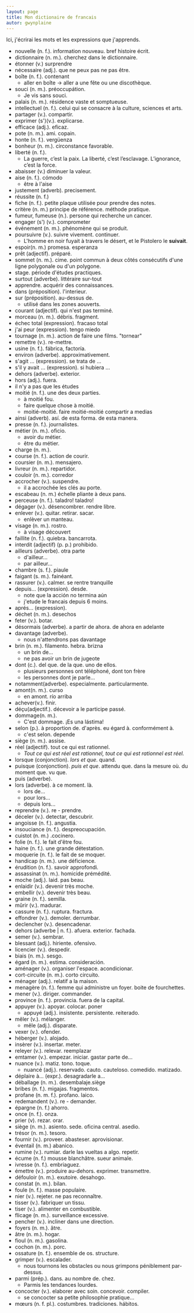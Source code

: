 ```yaml
---
layout: page
title: Mon dictionaire de francais
autor: gwynplaine
---
```


Ici, j'écrirai les mots et les expressions que j'apprends.

+ nouvelle (n. f.). information nouveau. bref histoire écrit.
+ dictionnaire (n. m.). cherchez dans le dictionnaire.
+ étonner (v.) surprendre
+ nécessaire (adj.). que ne peux pas ne pas être.
+ boîte (n. f.). contenant
    - aller en boîte -> aller a une fête ou une discothèque.
+ souci (n. m.). préoccupátion.
    - Je vis sans souci.
+ palais (n. m.). résidence vaste et somptueuse.
+ intellectuel (n. f.). celui qui se consacre à la culture, sciences et arts.
+ partager (v.). compartir.
+ exprimer (s')(v.). explicarse.
+ efficace (adj.). eficaz.
+ pote (n. m.). ami. copain.
+ honte (n. f.). vergüenza
+ bonheur (n. m.). circonstance favorable.
+ liberté (n. f.).
    + La guerre, c’est la paix. La liberté, c’est l’esclavage. L’ignorance, c’est la force.
+ abaisser (v.) diminuer la valeur.
+ aise (n. f.). cómodo
    + être à l'aise
+ justement (adverb). precisement.
+ réussite (n. f.)
+ fiche (n. f.). petite plaque utilisée pour prendre des notes.
+ critère (n. m.) principe de référence. méthode pratique.
+ fumeur, fumeuse (n.). persone qui recherche un cancer.
+ engager (s') (v.). comprometer
+ événement (n. m.). phénomène qui se produit.
+ poursuivre (v.). suivre vivement. continuer.
    + L'homme en noir fuyait à travers le désert, et le Pistolero le **suivait**.
+ espoir(n. m.) promesa. esperanza
+ prêt (adjectif). préparé.
+ sommet (n. m.). cime. point commun à deux côtés consécutifs d'une ligne polygonale ou d'un polygone.
+ stage. période d'études practiques.
+ surtout (adverbe). littéraire sur-tout
+ apprendre. acquérir des connaissances.
+ dans (préposition). l'interieur.
+ sur (préposition). au-dessus de.
    + utilisé dans les zones aouverts.
+ courant (adjectif). qui n'est pas terminé.
+ morceau (n. m.). débris. fragment.
+ échec total (expression). fracaso total
+ j'ai peur (expression). tengo miedo
+ tournage (n. m.). action de faire une films. "tornear"
+ remettre (v.). re-mettre.
+ usine (n. f.). fábrica, factoría.
+ environ (adverbe). approximativement.
+ s'agit ... (expression). se trata de ...
+ s'il y avait ... (expression). si hubiera ...
+ dehors (adverbe). exterior.
+ hors (adj.). fuera.
+ il n'y a pas que les études
+ moitié (n. f.). une des deux parties.
    - à moitié fou.
    - faire quelque chose à moitié.
    - moitié-moitié.
 faire moitié-moitié   compartir a medias
+ ainsi (adverb). así. de esta forma. de esta manera.
+ presse (n. f.). journalistes.
+ métier (n. m.). oficio.
    - avoir du métier.
    - être du métier.
+ charge (n. m.).
+ course (n. f.). action de courir.
+ coursier (n. m.). mensajero.
+ livreur (n. m.). repartidor.
+ couloir (n. m.). corredor
+ accrocher (v.). suspendre.
    - il a accrochée les clés au porte.
+ escabeau (n. m.) échelle pliante à deux pans.
+ perceuse (n. f.). taladro! taladro!
+ dégager (v.). désencombrer. rendre libre.
+ enlever (v.). quitar. retirar. sacar.
    - enlèver un manteau.
+ visage (n. m.). rostro.
    - à visage découvert
+ faillite (n. f.). quiebra. bancarrota.
+ interdit (adjectif) (p. p.) prohibido.
+ ailleurs (adverbe). otra parte
    - d'ailleur...
    - par ailleur...
+ chambre (s. f.). piaule
+ faigant (s. m.). fainéant. 
+ rassurer (v.). calmer. se rentre tranquille
+ depuis... (expression). desde.
    - note que la acción no termina aún
    - j'etude le francais depuis 6 moins.
+ aprés... (expression). 
+ déchet (n. m.). desechos
+ feter (v.). botar.
+ désormais (adverbe). a partir de ahora. de ahora en adelante
+ davantage (adverbe).
    - nous n'attendrons pas davantage
+ brin (n. m.). filamento. hebra. brizna
    - un brin de...
    - ne pas avoir un brin de jugeote
+ dont (c.). del que. de la que. uno de ellos.
    - plusieurs personnes ont téléphoné, dont ton frère
    - les personnes dont je parle... 
+ notamment(adverbe). especialmente. particularmente.
+ amont(n. m.). curso
    - en amont. río arriba
+ achever(v.). finir.
+ déçu(adjectif.). décevoir a le participe passé.
+ dommage(n. m.).
    - C'est dommage. ¡Es una lástima!
+ selon (p.). à proportion de. d'après. eu égard à. conformément à.
    - c'est selon. depende
+ siège (n. m.). assise.
+ réel (adjectif). tout ce qui est rationnel.
    - _Tout ce qui est réel est rationnel, tout ce qui est rationnel est réel._
+ lorsque (conjonction). _lors et que_. quand.
+ puisque (conjonction). _puis et que_. attendu que. dans la mesure où. du moment que. vu que.
+ puis (adverbe). 
+ lors (adverbe). à ce moment. là.
    - lors de...
    - pour lors...
    - depuis lors...
+ reprendre (v.). re - prendre.
+ déceler (v.). detectar, descubrir.
+ angoisse (n. f.). angustia.
+ insouciance (n. f.). despreocupación.
+ cuistot (n. m.) .cocinero.
+ folie (n. f.). le fait d'être fou.
+ haine (n. f.). une grande détestation.
+ moquerie (n. f.). le fait de se moquer.
+ handicap (n. m.). une déficience.
+ érudition (n. f.). savoir approfondi.
+ assassinat (n. m.). homicide prémédité.
+ moche (adj.). laid. pas beau.
+ enlaidir (v.). devenir très moche.
+ embellir (v.). devenir très beau.
+ graine (n. f.). semilla.
+ mûrir (v.). madurar.
+ cassure (n. f.). ruptura. fractura.
+ effondrer (v.). demoler. derrumbar.
+ declencher (v.). desencadenar.
+ dehors (adverbe \| n. f.). afuera. exterior. fachada.
+ semer (v.). sembrar.
+ blessant (adj.). hiriente. ofensivo.
+ licencier (v.). despedir.
+ biais (n. m.). sesgo.
+ égard (n. m.). estima. consideración.
+ aménager (v.). organiser l'espace. acondicionar.
+ cort-circuite (n. m.). corto circuito.
+ ménager (adj.). relatif a la maison.
+ menagère (n. f.). femme qui administre un foyer. boite de fourchettes.
+ mener (v.). diriger. commander.
+ province (n. f.). provincia. fuera de la capital.
+ appuyer (v.). apoyar. colocar. poner
    - appuyé (adj.). insistente. persistente. reiterado.
+ mêler (v.). mélanger.
    - mêle (adj.). disparate.
+ vexer (v.). ofender.
+ héberger (v.). alojado.
+ insèrer (v.). insertar. meter.
+ releyer (v.). relevar. reemplazar
+ emtamer (v.). empezar. iniciar. gastar parte de...
+ nuance (v.). matiz. tono. toque.
    - nuancé (adj.). reservado. cauto. cauteloso. comedido. matizado.
+ déplaire à... (expr.). desagradarle a...
+ déballage (n. m.). desembalaje.siège
+ bribes (n. f.). migajas. fragmentos.
+ profane (n. m. f.). profano. laico.
+ redemandent (v.). re - demander.
+ épargne (n. f.) ahorro.
+ once (n. f.). onza.
+ prier (v). rezar. orar.
+ siège (n. m.). asiento. sede. oficina central. asedio.
+ trésor (n. m.). tesoro.
+ fournir (v.). proveer. abasteser. aprovisionar.
+ éventail (n. m.) abanico.
+ rumine (v.). rumiar. darle las vueltas a algo. repetir.
+ écume (n. f.) mousse blanchâtre. sueur animale.
+ ivresse (n. f.). embriaguez.
+ émettre (v.). produire au-dehors. exprimer. transmettre.
+ défouloir (n. m.). exutoire. desahogo.
+ constat (n. m.). bilan.
+ foule (n. f.). masse populaire.
+ nier (v.). rejeter. ne pas reconnaître.
+ tisser (v.). fabriquer un tissu.
+ tiser (v.). alimenter en combustible. 
+ flicage (n. m.). surveillance excessive.
+ pencher (v.). incliner dans une direction.
+ foyers (n. m.). âtre.
+ âtre (n. m.). hogar.
+ fioul (n. m.). gasolina.
+ cochon (n. m.). porc.
+ ossature (n. f.). ensemble de os. structure.
+ grimper (v.). escalader.
    - nous tournons les obstacles ou nous grimpons péniblement par-dessus.
+ parmi (prép.). dans. au nombre de. chez.
    - Parmis les tendances lourdes.
+ concocter (v.). elaborer avec soin. concevoir. compiler.
    - se concocter sa petite philosophie pratique...
+ mœurs (n. f. pl.). costumbres. tradiciones. hábitos.


